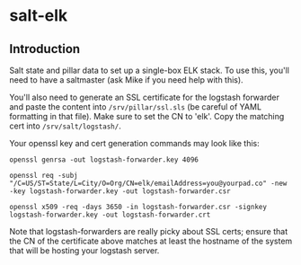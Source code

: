 # salt-elk

## Introduction

Salt state and pillar data to set up a single-box ELK stack. To use this, you'll need to have a saltmaster (ask Mike if you need help with this).

You'll also need to generate an SSL certificate for the logstash forwarder and paste the content into `/srv/pillar/ssl.sls` (be careful of YAML formatting in that file). Make sure to set the CN to 'elk'. Copy the matching cert into `/srv/salt/logstash/`.

Your openssl key and cert generation commands may look like this:

    openssl genrsa -out logstash-forwarder.key 4096

    openssl req -subj "/C=US/ST=State/L=City/O=Org/CN=elk/emailAddress=you@yourpad.co" -new -key logstash-forwarder.key -out logstash-forwarder.csr

    openssl x509 -req -days 3650 -in logstash-forwarder.csr -signkey logstash-forwarder.key -out logstash-forwarder.crt

Note that logstash-forwarders are really picky about SSL certs; ensure that the CN of the certificate above matches at least the hostname of the system that will be hosting your logstash server.
